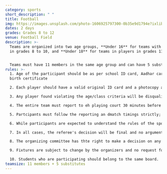 ```yaml
---
category: sports
short_description: " "
title: Football
img: https://images.unsplash.com/photo-1606925797300-0b35e9d1794e?ixlib=rb-4.0.3&ixid=M3wxMjA3fDB8MHxzZWFyY2h8MTF8fGZvb3RiYWxsfGVufDB8fDB8fHww&auto=format&fit=crop&w=900&q=60
dates: 2 days
grades: Grades 8 to 12
venue: Football Field
description: >-
  Teams are organized into two age groups, **Under 16** for teams with players
  in grades 8 to 10, and **Under 18** for teams in players in grades 11 to 12. 


  Teams must have 11 members in the same age group and can have 5 substitute players.
rules: >-
  1. Age of the participant should be as per school ID card, Aadhar card, and
  birth certificate

  2. Each player should have a valid original ID card and a photocopy attested by the principal.

  3. Any player found violating the age/class criteria will be disqualified with their team immediately.

  4. The entire team must report to eh playing court 30 minutes before their scheduled match time.

  5. Partcipants must follow the reporting an dmatch timings strictly; any failure will lead to a walkover.

  6. While participants are expected to understand the rules of the sport they're playing, doubts may be clarified.

  7. In all cases, the referee's decision will be final and no arguments will be entertained.

  8. The organizing committee has thte right to make a decision on any point which is not specifically clarified in the rules and regulations.

  9. Fixtures are subject to change by the organizers and no request for postponement will be entertained.

  10. Students who are participating should belong to the same board.
teamsize: 11 members + 5 substitutes
---
```

